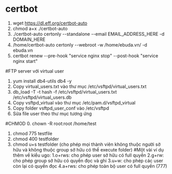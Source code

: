# certbot
1. wget https://dl.eff.org/certbot-auto	
2. chmod a+x ./certbot-auto	
3. ./certbot-auto certonly --standalone --email EMAIL_ADDRESS_HERE -d DOMAIN_HERE	
4. /home/certbot-auto certonly --webroot -w /home/ebuda.vn/ -d ebuda.vn	
5. certbot renew --pre-hook "service nginx stop" --post-hook "service nginx start"

#FTP server với virtual user
1. yum install db4-utils db4 -y
2. Copy virtual_users.txt vào thư mục /etc/vsftpd/virtual_users.txt
3. db_load -T -t hash -f /etc/vsftpd/virtual_users.txt /etc/vsftpd/virtual_users.db
4. Copy vsftpd_virtual vào thư mục /etc/pam.d/vsftpd_virtual
5. Copy folder vsftpd_user_conf vào /etc/vsftpd
6. Sửa file user theo thư mục tương ứng

#CHMOD
0. chown -R root:root /home/test
1. chmod 775 testfile
2. chmod 400 testfolder
3. chmod u+s testfolder (cho phép mọi thành viên không thuộc người sở hữu và không thuộc group sở hữu có thể execute folder)
#Một vài ví dụ thêm về kiểu ugo:
1.o+rws: cho phép user sở hữu có full quyền
2.g+rw: cho phép group sở hữu có quyền đọc và ghi
3.u+w: cho phép các user còn lại có quyền đọc
4.a+rws: cho phép toàn bộ user có full quyền (777)


